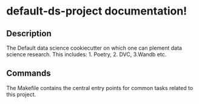 # default-ds-project documentation!

## Description

The Default data science cookiecutter on which one can plement data science research. This includes: 1. Poetry, 2. DVC, 3.Wandb etc.

## Commands

The Makefile contains the central entry points for common tasks related to this project.


